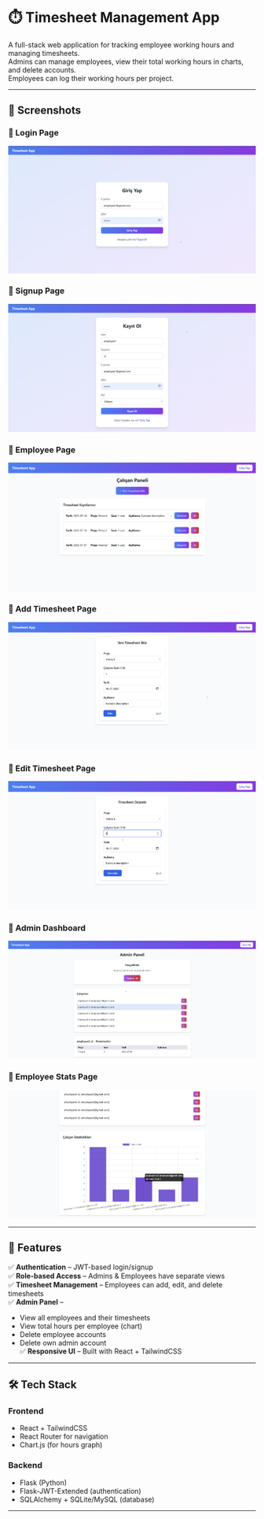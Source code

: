 # ⏱️ Timesheet Management App

A full-stack web application for tracking employee working hours and managing timesheets.  
Admins can manage employees, view their total working hours in charts, and delete accounts.  
Employees can log their working hours per project.

---

## 📸 Screenshots

### 🔹 Login Page
![Login Screenshot](./screenshots/login.png)

### 🔹 Signup Page
![Login Screenshot](./screenshots/signup.png)

### 🔹 Employee Page
![Login Screenshot](./screenshots/employee.png)

### 🔹 Add Timesheet Page
![Login Screenshot](./screenshots/addsheet.png)

### 🔹 Edit Timesheet Page
![Login Screenshot](./screenshots/edit.png)

### 🔹 Admin Dashboard
![Admin Dashboard](./screenshots/admin1.png)

### 🔹 Employee Stats Page
![Login Screenshot](./screenshots/admin2.png)


---

## 🚀 Features

✅ **Authentication** – JWT-based login/signup  
✅ **Role-based Access** – Admins & Employees have separate views  
✅ **Timesheet Management** – Employees can add, edit, and delete timesheets  
✅ **Admin Panel** –  
   - View all employees and their timesheets  
   - View total hours per employee (chart)  
   - Delete employee accounts  
   - Delete own admin account  
✅ **Responsive UI** – Built with React + TailwindCSS  

---

## 🛠️ Tech Stack

### **Frontend**  
- React + TailwindCSS  
- React Router for navigation  
- Chart.js (for hours graph)

### **Backend**  
- Flask (Python)  
- Flask-JWT-Extended (authentication)  
- SQLAlchemy + SQLite/MySQL (database)  

---


